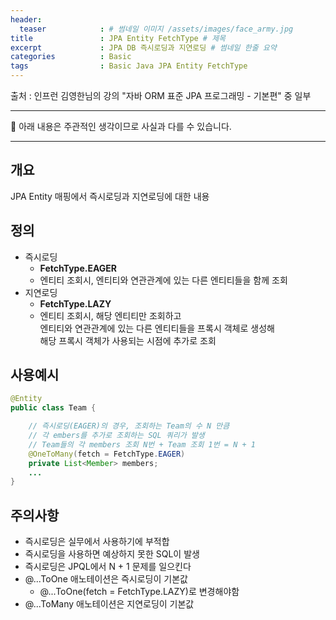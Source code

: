 ```yaml
---
header:
  teaser            : # 썸네일 이미지 /assets/images/face_army.jpg
title               : JPA Entity FetchType # 제목
excerpt             : JPA DB 즉시로딩과 지연로딩 # 썸네일 한줄 요약
categories          : Basic
tags                : Basic Java JPA Entity FetchType
---
```


출처 : 인프런 김영한님의 강의 "자바 ORM 표준 JPA 프로그래밍 - 기본편" 중 일부

---

🚫 아래 내용은 주관적인 생각이므로 사실과 다를 수 있습니다.

---

## 개요

JPA Entity 매핑에서 즉시로딩과 지연로딩에 대한 내용

## 정의

- 즉시로딩
  - **FetchType.EAGER**
  - 엔티티 조회시, 엔티티와 연관관계에 있는 다른 엔티티들을 함께 조회  
- 지연로딩
  - **FetchType.LAZY**
  - 엔티티 조회시, 해당 엔티티만 조회하고  
    엔티티와 연관관계에 있는 다른 엔티티들을 프록시 객체로 생성해  
    해당 프록시 객체가 사용되는 시점에 추가로 조회

## 사용예시

```java
@Entity
public class Team {

    // 즉시로딩(EAGER)의 경우, 조회하는 Team의 수 N 만큼  
    // 각 embers를 추가로 조회하는 SQL 쿼리가 발생
    // Team들의 각 members 조회 N번 + Team 조회 1번 = N + 1
    @OneToMany(fetch = FetchType.EAGER)
    private List<Member> members;
    ...
}
```

## 주의사항

- 즉시로딩은 실무에서 사용하기에 부적합
- 즉시로딩을 사용하면 예상하지 못한 SQL이 발생
- 즉시로딩은 JPQL에서 N + 1 문제를 일으킨다
- @...ToOne 애노테이션은 즉시로딩이 기본값
  - @...ToOne(fetch = FetchType.LAZY)로 변경해야함
- @...ToMany 애노테이션은 지연로딩이 기본값
